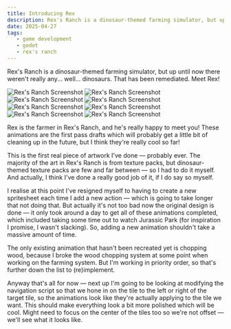 ```yaml
---
title: Introducing Rex
description: Rex's Ranch is a dinosaur-themed farming simulator, but up until now there weren't really any... well... dinosaurs. That has been remediated. Meet Rex!
date: 2025-04-27
tags:
   - game development
   - godot
   - rex's ranch
---
```


Rex's Ranch is a dinosaur-themed farming simulator, but up until now there weren't really any... well... dinosaurs. That has been remediated. Meet Rex!

![Rex's Ranch Screenshot](/images/posts/rexs-ranch/walk.gif)
![Rex's Ranch Screenshot](/images/posts/rexs-ranch/till.gif)
![Rex's Ranch Screenshot](/images/posts/rexs-ranch/spread.gif)
![Rex's Ranch Screenshot](/images/posts/rexs-ranch/water.gif)
![Rex's Ranch Screenshot](/images/posts/rexs-ranch/harvest.gif)
![Rex's Ranch Screenshot](/images/posts/rexs-ranch/carry.gif)
![Rex's Ranch Screenshot](/images/posts/rexs-ranch/place.gif)
![Rex's Ranch Screenshot](/images/posts/rexs-ranch/sit.gif)

Rex is the farmer in Rex's Ranch, and he's really happy to meet you! These animations are the first pass drafts which will probably get a little bit of cleaning up in the future, but I think they're really cool so far! 

This is the first real piece of artwork I've done — probably ever. The majority of the art in Rex's Ranch is from texture packs, but dinosaur-themed texture packs are few and far between — so I had to do it myself. And actually, I think I've done a really good job of it, if I do say so myself.

I realise at this point I've resigned myself to having to create a new spritesheet each time I add a new action — which is going to take longer that not doing that. But actually it's not too bad now the original design is done — it only took around a day to get all of these animations completed, which included taking some time out to watch Jurassic Park (for inspiration I promise, I wasn't slacking). So, adding a new animation shouldn't take a massive amount of time. 

The only existing animation that hasn't been recreated yet is chopping wood, because I broke the wood chopping system at some point when working on the farming system. But I'm working in priority order, so that's further down the list to (re)implement.

Anyway that's all for now — next up I'm going to be looking at modifying the navigation script so that we hone in on the tile to the left or right of the target tile, so the animations look like they're actually applying to the tile we want. This should make everything look a bit more polished which will be cool. Might need to focus on the center of the tiles too so we're not offset — we'll see what it looks like. 
